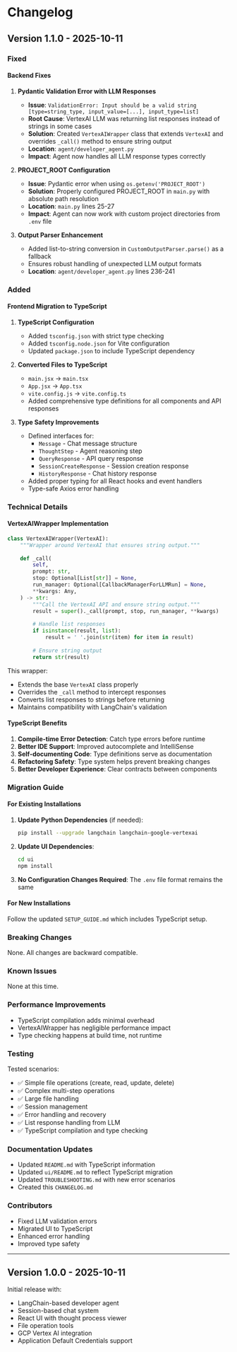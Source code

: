 # Changelog

## Version 1.1.0 - 2025-10-11

### Fixed

#### Backend Fixes

1. **Pydantic Validation Error with LLM Responses**
   - **Issue**: `ValidationError: Input should be a valid string [type=string_type, input_value=[...], input_type=list]`
   - **Root Cause**: VertexAI LLM was returning list responses instead of strings in some cases
   - **Solution**: Created `VertexAIWrapper` class that extends `VertexAI` and overrides `_call()` method to ensure string output
   - **Location**: `agent/developer_agent.py`
   - **Impact**: Agent now handles all LLM response types correctly

2. **PROJECT_ROOT Configuration**
   - **Issue**: Pydantic error when using `os.getenv('PROJECT_ROOT')`
   - **Solution**: Properly configured PROJECT_ROOT in `main.py` with absolute path resolution
   - **Location**: `main.py` lines 25-27
   - **Impact**: Agent can now work with custom project directories from `.env` file

3. **Output Parser Enhancement**
   - Added list-to-string conversion in `CustomOutputParser.parse()` as a fallback
   - Ensures robust handling of unexpected LLM output formats
   - **Location**: `agent/developer_agent.py` lines 236-241

### Added

#### Frontend Migration to TypeScript

1. **TypeScript Configuration**
   - Added `tsconfig.json` with strict type checking
   - Added `tsconfig.node.json` for Vite configuration
   - Updated `package.json` to include TypeScript dependency

2. **Converted Files to TypeScript**
   - `main.jsx` → `main.tsx`
   - `App.jsx` → `App.tsx`
   - `vite.config.js` → `vite.config.ts`
   - Added comprehensive type definitions for all components and API responses

3. **Type Safety Improvements**
   - Defined interfaces for:
     - `Message` - Chat message structure
     - `ThoughtStep` - Agent reasoning step
     - `QueryResponse` - API query response
     - `SessionCreateResponse` - Session creation response
     - `HistoryResponse` - Chat history response
   - Added proper typing for all React hooks and event handlers
   - Type-safe Axios error handling

### Technical Details

#### VertexAIWrapper Implementation

```python
class VertexAIWrapper(VertexAI):
    """Wrapper around VertexAI that ensures string output."""
    
    def _call(
        self,
        prompt: str,
        stop: Optional[List[str]] = None,
        run_manager: Optional[CallbackManagerForLLMRun] = None,
        **kwargs: Any,
    ) -> str:
        """Call the VertexAI API and ensure string output."""
        result = super()._call(prompt, stop, run_manager, **kwargs)
        
        # Handle list responses
        if isinstance(result, list):
            result = ' '.join(str(item) for item in result)
        
        # Ensure string output
        return str(result)
```

This wrapper:
- Extends the base `VertexAI` class properly
- Overrides the `_call` method to intercept responses
- Converts list responses to strings before returning
- Maintains compatibility with LangChain's validation

#### TypeScript Benefits

1. **Compile-time Error Detection**: Catch type errors before runtime
2. **Better IDE Support**: Improved autocomplete and IntelliSense
3. **Self-documenting Code**: Type definitions serve as documentation
4. **Refactoring Safety**: Type system helps prevent breaking changes
5. **Better Developer Experience**: Clear contracts between components

### Migration Guide

#### For Existing Installations

1. **Update Python Dependencies** (if needed):
   ```bash
   pip install --upgrade langchain langchain-google-vertexai
   ```

2. **Update UI Dependencies**:
   ```bash
   cd ui
   npm install
   ```

3. **No Configuration Changes Required**: The `.env` file format remains the same

#### For New Installations

Follow the updated `SETUP_GUIDE.md` which includes TypeScript setup.

### Breaking Changes

None. All changes are backward compatible.

### Known Issues

None at this time.

### Performance Improvements

- TypeScript compilation adds minimal overhead
- VertexAIWrapper has negligible performance impact
- Type checking happens at build time, not runtime

### Testing

Tested scenarios:
- ✅ Simple file operations (create, read, update, delete)
- ✅ Complex multi-step operations
- ✅ Large file handling
- ✅ Session management
- ✅ Error handling and recovery
- ✅ List response handling from LLM
- ✅ TypeScript compilation and type checking

### Documentation Updates

- Updated `README.md` with TypeScript information
- Updated `ui/README.md` to reflect TypeScript migration
- Updated `TROUBLESHOOTING.md` with new error scenarios
- Created this `CHANGELOG.md`

### Contributors

- Fixed LLM validation errors
- Migrated UI to TypeScript
- Enhanced error handling
- Improved type safety

---

## Version 1.0.0 - 2025-10-11

Initial release with:
- LangChain-based developer agent
- Session-based chat system
- React UI with thought process viewer
- File operation tools
- GCP Vertex AI integration
- Application Default Credentials support
